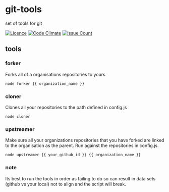 # git-tools
set of tools for git

[![Licence](https://img.shields.io/badge/Licence-ISC-blue.svg)](https://opensource.org/licenses/ISC) [![Code Climate](https://codeclimate.com/github/stevenharradine/git-tools/badges/gpa.svg)](https://codeclimate.com/github/stevenharradine/git-tools) [![Issue Count](https://codeclimate.com/github/stevenharradine/git-tools/badges/issue_count.svg)](https://codeclimate.com/github/stevenharradine/git-tools)

## tools
### forker
Forks all of a organisations repositories to yours
```
node forker {{ organization_name }}
```
### cloner
Clones all your repositories to the path defined in config.js
```
node cloner
```
### upstreamer
Make sure all your organizations repositories that you have forked are linked to the organisation as the parent. Run against the repositories in config.js.
```
node upstreamer {{ your_github_id }} {{ organization_name }}
```

### note
Its best to run the tools in order as failing to do so can result in data sets (github vs your local) not to align and the script will break.